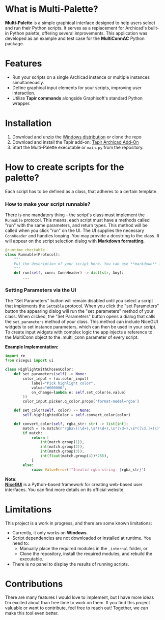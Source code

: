 # What is Multi-Palette?

**Multi-Palette** is a simple graphical interface designed to help users select and run their Python scripts. It serves as a replacement for Archicad's built-in Python palette, offering several improvements. This application was developed as an example and test case for the **MultiConnAC** Python package.

# Features
- Run your scripts on a single Archicad instance or multiple instances simultaneously.  
- Define graphical input elements for your scripts, improving user interaction.  
- Utilize **Tapir commands** alongside Graphisoft's standard Python wrapper.  

# Installation
1. Download and unzip the [Windows distribution](https://github.com/SzamosiMate/MultiConnAC/releases/latest/download/Multi-palette-win.zip
) or clone the repo
2. Download and install the Tapir add-on: [Tapir Archicad Add-On](https://github.com/ENZYME-APD/tapir-archicad-automation?tab=readme-ov-file)
3. Start the Multi-Palette executable or `main.py` from the repository.

# How to create scripts for the palette?
Each script has to be defined as a class, that adheres to a certain template. 

### How to make your script runnable?
There is one mandatory thing - the script's class must implement the `Runnable` protocol. This means, each script must have a methods called "run" with the same parameters, and return types. This method will be called when you click "run" on the UI. The UI supplies the necessary `ConnHeader` and handles looping.  You may provide a docstring to the class. It will appear on the script selection dialog with **Markdown formatting**.

```python
@runtime_checkable
class Runnable(Protocol):
    """
    Put the description of your script here. You can use **markdown** for formatting
    """
    def run(self, conn: ConnHeader) -> dict[str, Any]:
        ...
```

### Setting Parameters via the UI
The "Set Parameters" button will remain disabled until you select a script that implements the `Settable` protocol. When you click the "set Parameters" button the appearing dialog will run the "set_parameters" method of your class. 
When clicked, the "Set Parameters" button opens a dialog that calls the `set_parameters` method of your class. This method can include NiceGUI widgets to set instance parameters, which can then be used in your script.
To create input widgets with complex logic the app injects a reference to the MultiConn object to the .multi_conn parameter of every script.

**Example Implementation:**
```python
import re
from nicegui import ui

class HighlightWithChosenColor:
    def set_parameters(self) -> None:
        color_input = (ui.color_input(
            label="Pick highlight color",
            value="#000000",
            on_change=lambda e: self.set_color(e.value)
        ))
        color_input.picker.q_color.props('format-model=rgba')

    def set_color(self, color) -> None:
        self.highlightedColor = self.convert_color(color)

    def convert_color(self, rgba_str: str) -> list[int]:
        match = re.match(r"rgba\((\d+),\s*(\d+),\s*(\d+),\s*([\d.]+)\)", rgba_str)
        if match:
            return [
                int(match.group(1)),
                int(match.group(2)),
                int(match.group(3)),
                int(float(match.group(4))*255),
            ]
        else:
            raise ValueError(f"Invalid rgba string: {rgba_str}")
```
**Note:**  
[**NiceGUI**](https://nicegui.io/) is a Python-based framework for creating web-based user interfaces. You can find more details on its official website.
# Limitations
This project is a work in progress, and there are some known limitations:  
- Currently, it only works on **Windows**.  
- Script dependencies are not downloaded or installed at runtime. You need to:  
  - Manually place the required modules in the `_internal` folder, or  
  - Clone the repository, install the required modules, and rebuild the executable.  
- There is no panel to display the results of running scripts.

# Contributions
There are many features I would love to implement, but I have more ideas I’m excited about than free time to work on them. If you find this project valuable or want to contribute, feel free to reach out! Together, we can make this tool even better.
